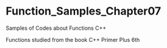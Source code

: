 # Function_Samples_Chapter07
Samples of Codes about Functions C++


Functions studied from the book C++ Primer Plus 6th
